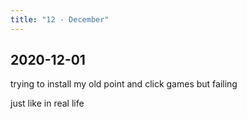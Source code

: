 ```yaml
---
title: "12 - December"
---
```


## 2020-12-01

trying to install my old point and click games but failing

just like in real life
